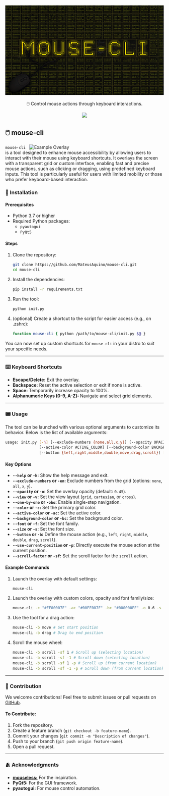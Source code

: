 <h1 align="center">
    <img width="600" src="header.png" align="center"></img>
</h1>
<p align="center">🖱️ Control mouse actions through keyboard interactions.</p>

<p align="center">
  <a aria-label="Node version" href="https://www.python.org/downloads/release/python-370/">
    <img src="https://img.shields.io/badge/python-3.7+-info?logo=Python"></img>
  </a>
</p>


## 🖱️ mouse-cli

<p align="left">
  <a target="_blank" href="https://mateusaquino.github.io/stardewids/"><img width="428px" alt="Example Overlay" title="Example Overlay" align="right" src="https://github.com/user-attachments/assets/75db6de8-aa28-4e6f-870b-88e2860d325f"/></a>
</p>

`mouse-cli` is a tool designed to enhance mouse accessibility by allowing users to interact with their mouse using keyboard shortcuts. It overlays the screen with a transparent grid or custom interface, enabling fast and precise mouse actions, such as clicking or dragging, using predefined keyboard inputs. This tool is particularly useful for users with limited mobility or those who prefer keyboard-based interaction.

### 🚀 Installation

#### Prerequisites

- Python 3.7 or higher
- Required Python packages:
  - `pyautogui`
  - `PyQt5`

#### Steps

1. Clone the repository:
   ```bash
   git clone https://github.com/MateusAquino/mouse-cli.git
   cd mouse-cli
   ```

2. Install the dependencies:
   ```bash
   pip install -r requirements.txt
   ```

3. Run the tool:
   ```bash
   python init.py
   ```

4. (optional) Create a shortcut to the script for easier access (e.g., on .zshrc):
   ```bash
   function mouse-cli { python /path/to/mouse-cli/init.py $@ }
   ```

You can now set up custom shortcuts for `mouse-cli` in your distro to suit your specific needs.

---

### ⌨️ Keyboard Shortcuts

- **Escape/Delete:** Exit the overlay.
- **Backspace:** Reset the active selection or exit if none is active.
- **Space:** Temporarily increase opacity to 100%.
- **Alphanumeric Keys (0-9, A-Z):** Navigate and select grid elements.

---

### 📟 Usage

The tool can be launched with various optional arguments to customize its behavior. Below is the list of available arguments:

```bash
usage: init.py [-h] [--exclude-numbers {none,all,x,y}] [--opacity OPACITY] [--view {grid,cartesian,cross}] [--one-by-one] [--color COLOR]
               [--active-color ACTIVE_COLOR] [--background-color BACKGROUND_COLOR] [--font FONT] [--size SIZE]
               [--button {left,right,middle,double,move,drag,scroll}] [--use-current-position] [--scroll-factor SCROLL_FACTOR]
```

#### Key Options

- **`--help` or `-h`:** Show the help message and exit.
- **`--exclude-numbers` or `-en`:** Exclude numbers from the grid (options: `none`, `all`, `x`, `y`).
- **`--opacity` or `-o`:** Set the overlay opacity (default: `0.45`).
- **`--view` or `-v`:** Set the view layout (`grid`, `cartesian`, or `cross`).
- **`--one-by-one` or `-obo`:** Enable single-step navigation.
- **`--color` or `-c`:** Set the primary grid color.
- **`--active-color` or `-ac`:** Set the active color.
- **`--background-color` or `-bc`:** Set the background color.
- **`--font` or `-f`:** Set the font family.
- **`--size` or `-s`:** Set the font size.
- **`--button` or `-b`:** Define the mouse action (e.g., `left`, `right`, `middle`, `double`, `drag`, `scroll`).
- **`--use-current-position` or `-p`:** Directly execute the mouse action at the current position.
- **`--scroll-factor` or `-sf`:** Set the scroll factor for the `scroll` action.

#### Example Commands

1. Launch the overlay with default settings:
   ```bash
   mouse-cli
   ```

2. Launch the overlay with custom colors, opacity and font family/size:
   ```bash
   mouse-cli -c "#FF00007F" -ac "#00FF007F" -bc "#000000FF" -o 0.6 -s 16 -f "Fira Code"
   ```

3. Use the tool for a drag action:
   ```bash
   mouse-cli -b move # Set start position
   mouse-cli -b drag # Drag to end position
   ```

4. Scroll the mouse wheel:
   ```bash
   mouse-cli -b scroll -sf 1 # Scroll up (selecting location)
   mouse-cli -b scroll -sf -1 # Scroll down (selecting location)
   mouse-cli -b scroll -sf 1 -p # Scroll up (from current location)
   mouse-cli -b scroll -sf -1 -p # Scroll down (from current location)
   ```

---

### 🤝 Contribution

We welcome contributions! Feel free to submit issues or pull requests on [GitHub](https://github.com/yourusername/mouse-keyboard-overlay).

#### To Contribute:

1. Fork the repository.
2. Create a feature branch (`git checkout -b feature-name`).
3. Commit your changes (`git commit -m "Description of changes"`).
4. Push to your branch (`git push origin feature-name`).
5. Open a pull request.

---

### 🫂 Acknowledgments

- [**mouseless:**](https://mouseless.click/) For the inspiration.
- **PyQt5:** For the GUI framework.
- **pyautogui:** For mouse control automation.
